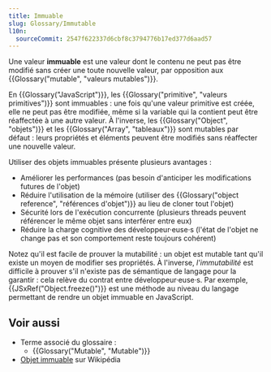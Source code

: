 ```yaml
---
title: Immuable
slug: Glossary/Immutable
l10n:
  sourceCommit: 2547f622337d6cbf8c3794776b17ed377d6aad57
---
```


Une valeur **immuable** est une valeur dont le contenu ne peut pas être modifié sans créer une toute nouvelle valeur, par opposition aux {{Glossary("mutable", "valeurs mutables")}}.

En {{Glossary("JavaScript")}}, les {{Glossary("primitive", "valeurs primitives")}} sont immuables&nbsp;: une fois qu'une valeur primitive est créée, elle ne peut pas être modifiée, même si la variable qui la contient peut être réaffectée à une autre valeur.
À l'inverse, les {{Glossary("Object", "objets")}} et les {{Glossary("Array", "tableaux")}} sont mutables par défaut&nbsp;: leurs propriétés et éléments peuvent être modifiés sans réaffecter une nouvelle valeur.

Utiliser des objets immuables présente plusieurs avantages&nbsp;:

- Améliorer les performances (pas besoin d'anticiper les modifications futures de l'objet)
- Réduire l'utilisation de la mémoire (utiliser des {{Glossary("object reference", "références d'objet")}} au lieu de cloner tout l'objet)
- Sécurité lors de l'exécution concurrente (plusieurs threads peuvent référencer le même objet sans interférer entre eux)
- Réduire la charge cognitive des développeur·euse·s (l'état de l'objet ne change pas et son comportement reste toujours cohérent)

Notez qu'il est facile de prouver la mutabilité&nbsp;: un objet est mutable tant qu'il existe un moyen de modifier ses propriétés. À l'inverse, _l'immutabilité_ est difficile à prouver s'il n'existe pas de sémantique de langage pour la garantir&nbsp;: cela relève du contrat entre développeur·euse·s. Par exemple, {{JSxRef("Object.freeze()")}} est une méthode au niveau du langage permettant de rendre un objet immuable en JavaScript.

## Voir aussi

- Terme associé du glossaire&nbsp;:
  - {{Glossary("Mutable", "Mutable")}}
- [Objet immuable](https://fr.wikipedia.org/wiki/Objet_immuable) sur Wikipédia
